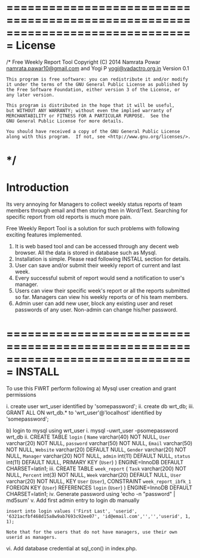 ===============================================================================
License
===============================================================================
/*
    Free Weekly Report Tool
    Copyright (C) 2014 Namrata Powar <namrata.pawar10@gmail.com> and
    Yogi P <yogi@vadactro.org.in>
    Version 0.1

    This program is free software: you can redistribute it and/or modify
    it under the terms of the GNU General Public License as published by
    the Free Software Foundation, either version 3 of the License, or
    any later version.

    This program is distributed in the hope that it will be useful,
    but WITHOUT ANY WARRANTY; without even the implied warranty of
    MERCHANTABILITY or FITNESS FOR A PARTICULAR PURPOSE.  See the
    GNU General Public License for more details.

    You should have received a copy of the GNU General Public License
    along with this program.  If not, see <http://www.gnu.org/licenses/>.
*/
===============================================================================
Introduction
===============================================================================
Its very annoying for Managers to collect weekly status reports of team members
through email and then storing then in Word/Text. Searching for specific report
from old reports is much more pain.

Free Weekly Report Tool is a solution for such problems with following exciting
features implemented.

1. It is web based tool and can be accessed through any decent web browser.
   All the data is stored in database such as Mysql.
2. Installation is simple. Please read following INSTALL section for details.
3. User can save and/or submit their weekly report of current and last week.
4. Every successful submit of report would send a notification to user's
   manager.
5. Users can view their specific week's report or all the reports submitted so
   far. Managers can view his weekly reports  or of his team members.
6. Admin user can add new user, block any existing user and reset passwords of
   any user. Non-admin can change his/her password.

===============================================================================
INSTALL
===============================================================================
To use this FWRT perform following
a)  Mysql user creation and grant permissions 

i.	create user wrt_user identified by 'somepassword';
ii.	create db wrt_db;
iii.	GRANT ALL ON wrt_db.* to 'wrt_user'@'localhost' identified by 'somepassword';

b) login to mysql using wrt_user
i.	mysql -uwrt_user -psomepassword wrt_db
ii.	CREATE TABLE `login` (
	  `Name` varchar(40) NOT NULL,
	  `User` varchar(20) NOT NULL,
	  `password` varchar(50) NOT NULL,
	  `Email` varchar(50) NOT NULL,
	  `Website` varchar(20) DEFAULT NULL,
	  `Gender` varchar(20) NOT NULL,
	  `Manager` varchar(20) NOT NULL,
	  `admin` int(11) DEFAULT NULL,
	  `status` int(11) DEFAULT NULL,
	  PRIMARY KEY (`User`)
	) ENGINE=InnoDB DEFAULT CHARSET=latin1;
iii. 	CREATE TABLE `week_report` (
	  `Task` varchar(200) NOT NULL,
	  `Percent` int(3) NOT NULL,
	  `Week` varchar(20) DEFAULT NULL,
	  `User` varchar(20) NOT NULL,
	  KEY `User` (`User`),
	  CONSTRAINT `week_report_ibfk_1` FOREIGN KEY (`User`) REFERENCES `login` (`User`)
	) ENGINE=InnoDB DEFAULT CHARSET=latin1;
iv. 	Generate password using 'echo -n "password" | md5sum'
v. 	Add first admin entry to login db manually

	insert into login values ('First Last', 'userid', '6321acfbf468d15a8w9ab7693c92ee07', 'id@email.com','','','userid', 1, 1);

	Note that for the users that do not have managers, use their own userid as managers.
vi.	Add database credential at sql_con() in index.php.
